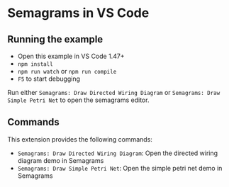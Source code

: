 # Semagrams in VS Code

## Running the example

- Open this example in VS Code 1.47+
- `npm install`
- `npm run watch` or `npm run compile`
- `F5` to start debugging

Run either `Semagrams: Draw Directed Wiring Diagram` or `Semagrams: Draw Simple Petri Net` to open the semagrams editor.

## Commands

This extension provides the following commands:

- `Semagrams: Draw Directed Wiring Diagram`: Open the directed wiring diagram demo in Semagrams
- `Semagrams: Draw Simple Petri Net`: Open the simple petri net demo in Semagrams